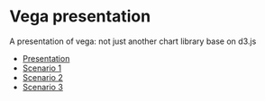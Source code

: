 # Vega presentation
A presentation of vega: not just another chart library base on d3.js

* [Presentation](https://evanliomain.github.io/presentation_vega)
* [Scenario 1](https://github.com/evanliomain/presentation_vega/blob/master/spec/scenario1.md)
* [Scenario 2](https://github.com/evanliomain/presentation_vega/blob/master/spec/scenario2.md)
* [Scenario 3](https://github.com/evanliomain/presentation_vega/blob/master/spec/scenario3.md)
